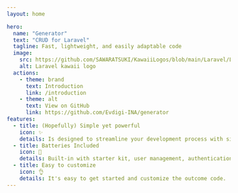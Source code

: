 ```yaml
---
layout: home

hero:
  name: "Generator"
  text: "CRUD for Laravel"
  tagline: Fast, lightweight, and easily adaptable code
  image:
    src: https://github.com/SAWARATSUKI/KawaiiLogos/blob/main/Laravel/LaravelTransparent.png?raw=true
    alt: Laravel kawaii logo 
  actions:
    - theme: brand
      text: Introduction
      link: /introduction
    - theme: alt
      text: View on GitHub
      link: https://github.com/Evdigi-INA/generator
features:
  - title: (Hopefully) Simple yet powerful
    icon: ✨
    details: Is designed to streamline your development process with simplicity and efficiency
  - title: Batteries Included
    icon: 🔋
    details: Built-in with starter kit, user management, authentication and role permissions
  - title: Easy to customize
    icon: 👌
    details: It's easy to get started and customize the outcome code.
---
```


<script setup>
// Heavily inspired by React
// https://github.com/reactjs/react.dev/pull/6817
import { onMounted } from 'vue'
onMounted(() => {
  console.log('logo credits to @sawaratsuki1004 via https://github.com/SAWARATSUKI/ServiceLogos');
})
</script>
